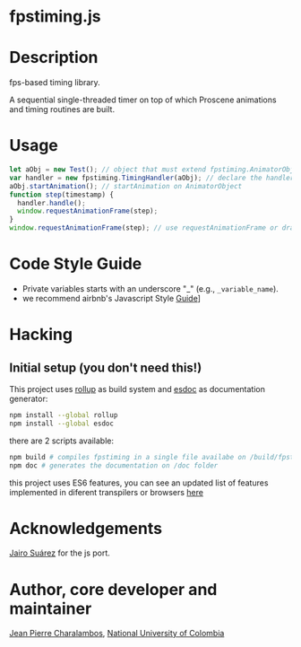 fpstiming.js
============

# Description

fps-based timing library.

A sequential single-threaded timer on top of which Proscene animations 
and timing routines are built.

# Usage

```javascript
let aObj = new Test(); // object that must extend fpstiming.AnimatorObject
var handler = new fpstiming.TimingHandler(aObj); // declare the handler
aObj.startAnimation(); // startAnimation on AnimatorObject
function step(timestamp) {
  handler.handle();
  window.requestAnimationFrame(step);
}
window.requestAnimationFrame(step); // use requestAnimationFrame or draw function in p5.js
```
# Code Style Guide

- Private variables starts with an underscore "_" (e.g., `_variable_name`).
- we recommend airbnb's Javascript Style [Guide](https://github.com/airbnb/javascrip)]

# Hacking

## Initial setup (you don't need this!)

This project uses [rollup](https://rollupjs.org/) as build system and
[esdoc](https://esdoc.org/) as documentation generator:

```sh
npm install --global rollup
npm install --global esdoc
```

there are 2 scripts available:

```sh
npm build # compiles fpstiming in a single file availabe on /build/fpstiming/.js
npm doc # generates the documentation on /doc folder
```

this project uses ES6 features, you can see an updated list of features
implemented in diferent transpilers or browsers [here](https://kangax.github.io/compat-table/es6/)

# Acknowledgements

[Jairo Suárez](https://github.com/xyos) for the js port.

# Author, core developer and maintainer

[Jean Pierre Charalambos](http://disi.unal.edu.co/profesores/pierre/), [National University of Colombia](http://www.unal.edu.co)
